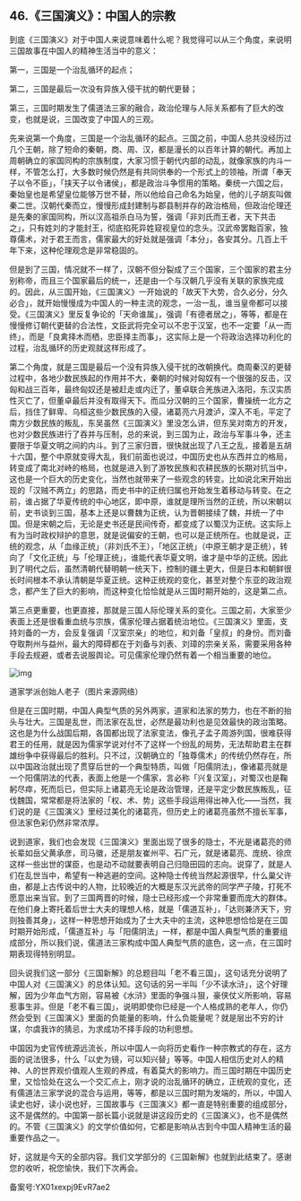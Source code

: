 ## 46.《三国演义》：中国人的宗教
到底《三国演义》对于中国人来说意味着什么呢？我觉得可以从三个角度，来说明三国故事在中国人的精神生活当中的意义：


第一，三国是一个治乱循环的起点；


第二，三国是最后一次没有异族入侵干扰的朝代更替；


第三，三国时期发生了儒道法三家的融合，政治伦理与人际关系都有了巨大的改变，也就是说，三国改变了中国人的三观。


先来说第一个角度，三国是一个治乱循环的起点。三国之前，中国人总共没经历过几个王朝，除了短命的秦朝，商、周、汉，都是漫长的以百年计算的朝代。再加上周朝确立的家国同构的宗族制度，大家习惯于朝代内部的动乱，就像家族的内斗一样，不管怎么打，大多数时候仍然是有共同供奉的一个形式上的领袖，所谓「奉天子以令不臣」，「挟天子以令诸侯」，都是政治斗争惯用的策略。秦统一六国之后，秦始皇也是希望皇位能够万世不替，所以他给自己命名为始皇，他的儿子胡亥叫做秦二世。汉朝代秦而立，慢慢形成封建制与郡县制并存的政治格局，但政治伦理还是先秦的家国同构，所以汉高祖杀白马为誓，强调「非刘氏而王者，天下共击之」，只有姓刘的才能封王，彻底掐死异姓窥视皇位的念头。汉武帝罢黜百家，独尊儒术，对于君王而言，儒家最大的好处就是强调「本分」，各安其分。几百上千年下来，这种伦理观念是非常稳固的。


但是到了三国，情况就不一样了，汉朝不但分裂成了三个国家，三个国家的君主分别称帝，而且三个国家最后的统一，还是由一个与汉朝几乎没有关联的家族完成的。因此，从三国开始，《三国演义》一开始说的「故天下大势，合久必分，分久必合」，就开始慢慢成为中国人的一种主流的观念，一治一乱，谁当皇帝都可以接受。《三国演义》里反复争论的「天命谁属」，强调「有德者居之」，等等，都是在慢慢修订朝代更替的合法性，文臣武将完全可以不忠于汉室，也不一定要「从一而终」，而是「良禽择木而栖，忠臣择主而事」，这实际上是一个将政治选择功利化的过程，治乱循环的历史观就这样形成了。


第二个角度，就是三国是最后一个没有异族入侵干扰的改朝换代。商周秦汉的更替过程中，各地少数民族起的作用并不大，秦朝的时候对匈奴有一个很强的反击，汉匈和战三百年，最终匈奴还是被赶走或内迁了，董卓联合羌族进入洛阳，东汉实质性灭亡了，但董卓最后并没有取得天下。而瓜分汉朝的三个国家，曹操统一北方之后，挡住了鲜卑、乌桓这些少数民族的入侵，诸葛亮六月渡泸，深入不毛，平定了南方少数民族的叛乱，东吴虽然《三国演义》里没怎么讲，但东吴对南方的开发，也对少数民族进行了吞并与压制，总的来说，到三国为止，政治与军事斗争，还主要限于华夏文明之间的内斗。到了三家归晋，很快就出现了八王之乱，接着是五胡十六国，整个中原就变得大乱，我们前面也说过，中国历史也从东西并立的格局，转变成了南北对峙的格局，也就是进入到了游牧民族和农耕民族的长期对抗当中，这也是一个巨大的历史变化，当然也就带来了一些观念的转变。比如说北宋开始出现的「汉贼不两立」的思路，而史书中的正统归属也开始发生着移动与转变。在之前，谁占据了华夏传统的中心地区，即中原，谁就是理所当然的正统，所以宋朝以前，史书谈到三国，基本上还是以曹魏为正统，认为晋朝接续了魏，并统一了中国。但是宋朝之后，无论是史书还是民间传奇，都变成了以蜀汉为正统。这实际上有为当时政权辩护的意思，就是说偏安的王朝，也可以是正统所在。也就是说，正统的观念，从「血缘正统」（非刘氏不王），「地区正统」（中原王朝才是正统），转向了「文化正统」与「伦理正统」，谁能代表华夏文明，谁才是中华的正统。因此到了明代之后，虽然清朝代替明朝一统天下，控制的疆土更大，但是日本和朝鲜很长时间根本不承认清朝是华夏正统。这种正统观的变化，甚至对整个东亚的政治观念，都产生了巨大的影响，而这种变化恰恰就是从三国时期开始的，这是第二点。


第三点更重要，也更直接，那就是三国人际伦理关系的变化。三国之前，大家至少表面上还是很看重血统与宗族，儒家伦理占据着统治地位。《三国演义》里面，支持刘备的一方，会反复强调「汉室宗亲」的地位，和刘备「皇叔」的身份。而刘备夺取荆州与益州，最大的障碍都在于刘备与刘表、刘璋的宗亲关系，需要采用各种手段去规避，或者去说服舆论。可见儒家伦理仍然有着一个相当重要的地位。


![img](https://pic2.zhimg.com/v2-ca74d2d2561bbe8aae6d285dcc4e29a9.webp)

道家学派创始人老子（图片来源网络）


但是在三国时期，中国人典型气质的另外两家，道家和法家的势力，也在不断的抬头与壮大。三国是乱世，而法家在乱世，必然是最功利也是见效最快的政治策略。这也是为什么战国后期，各国都出现了法家变法，像孔子孟子周游列国，很难获得君王的任用，就是因为儒家学说对付不了这样一个纷乱的局势，无法帮助君主在群雄纷争中获得最后的胜利。只不过，汉朝确立的「独尊儒术」的传统仍然存在，所以中国政治就出现了贯穿后世的一个典型特质，叫做「阳儒阴法」，像诸葛亮就是一个阳儒阴法的代表，表面上他是一个儒家，言必称「兴复汉室」，对蜀汉也是鞠躬尽瘁，死而后已，但实际上诸葛亮无论是政治管理，还是平定少数民族叛乱，征伐魏国，常常都是将法家的「权、术、势」这些手段运用得出神入化——当然，我们说的是《三国演义》里经过美化的诸葛亮，但历史上的诸葛亮虽然不擅长军事，但法家色彩仍然非常浓厚。


说到道家，我们也会发现《三国演义》里面出现了很多的隐士，不光是诸葛亮的师长辈如岳父黄承彦，司马徽，还是朋友崔州平、石广元，就是诸葛亮、庞统、徐庶这样一些出世的谋臣，也是动不动就要表明自己归隐田园的志向。说穿了，就是人们在乱世当中，希望有一种逃避的空间。这种隐士传统当然起源很早，什么巢父许由，都是上古传说中的人物，比较晚近的大概是东汉光武帝的同学严子陵，打死不愿意出来当官。到了三国两晋的时候，隐士已经形成一个非常重要而庞大的群体。在他们身上寄托着后世士大夫的理想人格，就是「儒道互补」，「达则兼济天下，穷则独善其身」，这样一种思想开始成为了士大夫中的主流，这种思想恰恰是在三国时期开始形成，「儒道互补」与「阳儒阴法」一样，都是中国人典型气质的重要组成部分，所以我们说，儒道法三家构成中国人典型气质的底色，这一点，在三国时期表现得特别明显。


回头说我们这一部分《三国新解》的总题目叫「老不看三国」，这句话充分说明了中国人对《三国演义》的总体认知。这句话的另一半叫「少不读水浒」，这个好理解，因为少年血气方刚，容易被《水浒》里面的争强斗狠，豪侠仗义所影响，容易惹事生非。但是「老不看三国」，说明即使你已经是一个人格成熟的老年人，你仍然会受到《三国演义》里面的负能量的影响，什么负能量呢？就是层出不穷的计谋，尔虞我诈的猜忌，为求成功不择手段的功利思想。


中国因为史官传统源远流长，所以中国人一向将历史看作一种宗教式的存在，这方面的说法很多，什么「以史为镜，可以知兴替」等等。中国人相信历史对人的精神、人的世界观价值观人生观的养成，有着莫大的影响力。而三国时期在中国历史里，又恰恰处在这么一个交汇点上，刚才说的治乱循环的确立，正统观的变化，还有儒道法三家学说的混合与运用，等等，都是以三国时期为发端的，所以，中国人读史也好，读小说也好，三国故事与《三国演义》都一直是特别重要的组成部分，这不是偶然的。中国第一部长篇小说就是讲这段历史的《三国演义》，也不是偶然的。不管《三国演义》的文学价值如何，它都是影响从古到今中国人精神生活的最重要作品之一。


好，这就是今天的全部内容。我们文学部分的《三国新解》也就到此结束了。感谢您的收听，祝您愉快，我们下次再会。


备案号:YX01xexpj9EvR7ae2

